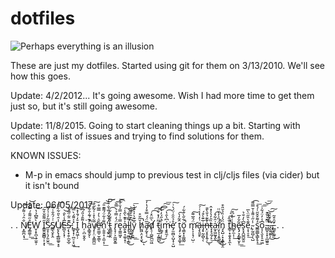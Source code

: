 # dotfiles

![Perhaps everything is an illusion](http://i.imgur.com/NYekVDw.png)

These are just my dotfiles.  Started using git for them on 3/13/2010.  We'll
see how this goes.

Update: 4/2/2012... It's going awesome.  Wish I had more time to get them just
so, but it's still going awesome.

Update: 11/8/2015.  Going to start cleaning things up a bit. Starting with
collecting a list of issues and trying to find solutions for them.

KNOWN ISSUES:

- M-p in emacs should jump to previous test in clj/cljs files (via cider) but
  it isn't bound

Update: 06/05/2017.

.
.
N̸͙͚̪͔̘̐̑́͗͌̓̈͟͝E̡͇͚̹̊̋͌̑́̿̓̇̕͟͢͝Ẁ̛̬͎̟̪̩̦̫͍̹͌͆̉̔͝ I̳͍̬̳̻̹͎͙̋͌̋̆̊̃̕͠ͅS̷̮̞̦͉̗͈̫̯̃͂̓͑̍̓͟͟͠Ṡ̸͇̖̬̙̭͗́̑̐͑̋͗Ṳ̸̢̢̧̲̻͚̠̞̥̾̑͛̎͋͑̄̑͡E̵̪̙̗͓̜̅̾̀̐͝Ș̵̢͙̯̦̼̬̲̠͊̈͋̋̃͒͞:͇̟͓̦̪̠̠̟͖̽͐͌́̀̿͢ Ĭ̲̬̭͖̦̦̒́̄̍̽͠ h̦̣̪̣̮̭͕͌̄̉̎́͆͘͠a̞̳̥̬̓͊́͊̍̑͋̀̚͠ͅv̸̧̩̩̤͙̤͇̪̫̅̃̔̊̇̍͋̋͑͠ê̷̛̱̤͇̠̫̜̳̑̇͛̓̿̅̊ͅn̹͍͍̝̣̯̫͔̦͌̍͋̈́͌͊̎͟͠͝͠'̤̣̰̙̰̈́̆͋͑̏̍̐͛̓͠t̵͍̳̼͈̭̎̌̃́̀͋͡ r̢̞̦͕̼͖̬͚̈́̒̿̉͛̿̆͠͡e̞͚̫͖̝̿͑̍́̿̒̆̍̔͞a̯̖͍̘͚̹̟̜͐̊͊̀̋̾͠l̵̡̨̦̫͈̬͔̳̿̉͊̇͘͜͝ḽ̭̼͍͖͙͆͒̄͐͌͂͝y̧̦̱̰̑̅͊͛͐͛̆̉̀͟͟͞ h̸̫͖͕̤͓̖̬̆͂̆̊͘͘̚͜ͅa̴̡̛̰̟̩̅̈́́̿͒̒̔̓͜͞d̸̨̛̠̜̪͈̪̫͖͛̅̈̽̇͡͡ t̵̡͉̲͔̰͇̺̃̈̓̽͛̄̕͜͠͠į̳̘̣̩̉̋́̓͛̓͘͜͡͠͞m̵̧̱̭̼̗͗͆̔̑̔͘͡e̡̛̫̤̻͕̺̝̜̠̺̊̉̑̑͑̈́͛͑͠ ţ̡̦̮̯̝͚͎̂̃̒̀͟͠ö̧̳͙̝͚͖̰͋̋̀͑͋́̚ m̷̢̛͕͎͉̜̺̣̈́̑̅͌͠ä̧̨͈̱̙͑̓̔̾͑́͠i̶̡̟̰̣̻̖̅͊̀͒́ͅn̶̙̤̟̥͓͍̜̍͊͊̉̐̀̄̄͜ͅt̷̞͓͉̰̗̙̏̑̓͛̾̽̂͟a̵̫̝͖̰̬̭͗̑͋̊͜͢͡ͅḯ̤̞̖̖̞͍̼̱̏̍̓̀̈̈̕̚͟͜n̡͓̺̦͓͙̪̖͓̯̈́̒̇̏̉̆̎͒ t̛͇̹͙̯̞̥͓̼̐̂̕͠ͅh̴̻̙̼͎̣͑̀̊͆̃͢͠e̷̢̡͉̙͇̥̮̙͂̌̓̅̕͟͟s͓̞̭̺̪̼̯̱͆̀̒̐͛e͕͎̠̥͊͛̎̋̈̀̅͟,̴̙̰̱̺̦̖̺̾̋͗͌̾̌̿͌͡ s͇̼͇̖̳̙̥̝̒͌̌̌̋̍́͒͘͟͞o͎̦̖̬̞̠͍͖͆̾̓̈́͋̇͞͞͝͞.̵̻̬͎͙̩̲͖͍̱̈͂̄͛̌͒͘.̴̢̬̮͍̩͌̊͂̆͘͜.̴̢̛͖̭̣̣̀͑̈̓͆͝͠.̵̳̱̣͚̠̆̑͒͂̕͜
.
.
